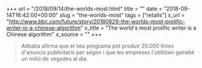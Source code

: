 +++
url = "/2018/09/14/the-worlds-most.html"
title = ""
date = "2018-09-14T16:42:00+00:00"
slug = "the-worlds-most"
tags = ["retalls"]
x_url = "http://www.bbc.com/future/story/20180829-the-worlds-most-prolific-writer-is-a-chinese-algorithm"
x_title = "The world's most prolific writer is a Chinese algorithm"
x_source = ""
+++


> Alibaba afirma que el seu programa pot produir 20.000 línies d'anuncis publicitaris per segon i que les empreses l'utilitzen gairebé un milió de vegades al dia.
